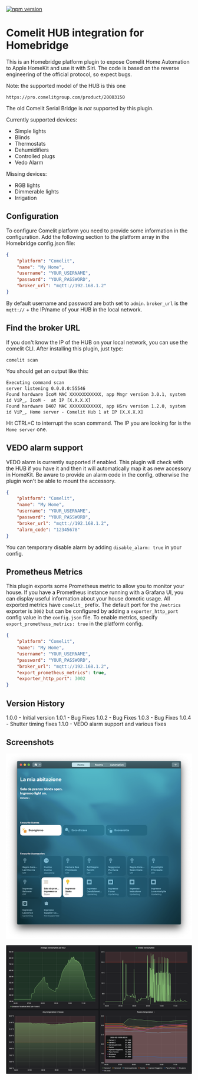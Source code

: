 [![npm version](https://badge.fury.io/js/homebridge-comelit-platform.svg)](https://badge.fury.io/js/homebridge-comelit-platform)

# Comelit HUB integration for Homebridge

This is an Homebridge platform plugin to expose Comelit Home Automation to Apple HomeKit and use it with Siri.
The code is based on the reverse engineering of the official protocol, so expect bugs.

Note: the supported model of the HUB is this one 
    
    https://pro.comelitgroup.com/product/20003150

The old Comelit Serial Bridge is _not_ supported by this plugin.

Currently supported devices:

- Simple lights
- Blinds
- Thermostats
- Dehumidifiers
- Controlled plugs
- Vedo Alarm

Missing devices:

- RGB lights
- Dimmerable lights
- Irrigation

## Configuration

To configure Comelit platform you need to provide some information in the configuration.
Add the following section to the platform array in the Homebridge config.json file:

```json
{
    "platform": "Comelit",
    "name": "My Home",
    "username": "YOUR_USERNAME",
    "password": "YOUR_PASSWORD",
    "broker_url": "mqtt://192.168.1.2"
}
```

By default username and password are both set to `admin`.
`broker_url` is the `mqtt://` + the IP/name of your HUB in the local network.

## Find the broker URL
If you don't know the IP of the HUB on your local network, you can use the comelit CLI. After installing this plugin,
just type:

    comelit scan
   
You should get an output like this:

    Executing command scan
    server listening 0.0.0.0:55546
    Found hardware IcoM MAC XXXXXXXXXXXX, app Mngr version 3.0.1, system id ViP_, IcoM -  at IP [X.X.X.X]
    Found hardware D407 MAC XXXXXXXXXXXX, app HSrv version 1.2.0, system id ViP_, Home server - Comelit Hub 1 at IP [X.X.X.X]

Hit CTRL+C to interrupt the scan command.
The IP you are looking for is the `Home server` one.

## VEDO alarm support
VEDO alarm is currently supported if enabled. This plugin will check with the HUB if you have it and then it will automatically
map it as new accessory in HomeKit. Be aware to provide an alarm code in the config, otherwise the plugin won't be able
to mount the accessory.

```json
{
    "platform": "Comelit",
    "name": "My Home",
    "username": "YOUR_USERNAME",
    "password": "YOUR_PASSWORD",
    "broker_url": "mqtt://192.168.1.2",
    "alarm_code": "12345678"
}
```

You can temporary disable alarm by adding `disable_alarm: true` in your config. 

## Prometheus Metrics
This plugin exports some Prometheus metric to allow you to monitor your house. If you have a Prometheus instance running
with a Grafana UI, you can display useful information about your house domotic usage. All exported metrics have `comelit_` prefix.
The default port for the `/metrics` exporter is `3002` but can be configured by adding a `exporter_http_port` config value in 
the `config.json` file.
To enable metrics, specify `export_prometheus_metrics: true` in the platform config. 

```json
{
    "platform": "Comelit",
    "name": "My Home",
    "username": "YOUR_USERNAME",
    "password": "YOUR_PASSWORD",
    "broker_url": "mqtt://192.168.1.2",
    "export_prometheus_metrics": true,
    "exporter_http_port": 3002
}
```

## Version History

1.0.0 - Initial version
1.0.1 - Bug Fixes
1.0.2 - Bug Fixes
1.0.3 - Bug Fixes
1.0.4 - Shutter timing fixes
1.1.0 - VEDO alarm support and various fixes

## Screenshots
![Home application screenshot](https://github.com/madchicken/homebridge-comelit-hub/raw/master/images/home.png)

![Grafana screenshot](https://github.com/madchicken/homebridge-comelit-hub/raw/master/images/grafana.png)
